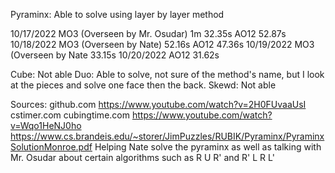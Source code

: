 Pyraminx:
Able to solve using layer by layer method


10/17/2022
MO3 (Overseen by Mr. Osudar)
1m 32.35s
AO12
52.87s
10/18/2022
MO3 (Overseen by Nate)
52.16s
AO12
47.36s
10/19/2022
MO3 (Overseen by Nate
33.15s
10/20/2022
AO12
31.62s


Cube: Not able
Duo: Able to solve, not sure of the method's name, but I look at the pieces and solve one face then the back.
Skewd: Not able











Sources:
github.com
https://www.youtube.com/watch?v=2H0FUvaaUsI
cstimer.com
cubingtime.com
https://www.youtube.com/watch?v=Wqo1HeNJ0ho
https://www.cs.brandeis.edu/~storer/JimPuzzles/RUBIK/Pyraminx/PyraminxSolutionMonroe.pdf
Helping Nate solve the pyraminx as well as talking with Mr. Osudar about certain algorithms such as R U R' and R' L R L'
